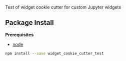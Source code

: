 Test of widget cookie cutter for custom Jupyter widgets

Package Install
---------------

**Prerequisites**
- [node](http://nodejs.org/)

```bash
npm install --save widget_cookie_cutter_test
```
